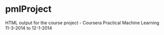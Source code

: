 pmlProject
==========

HTML output for the course project - Coursera Practical Machine Learning 11-3-2014 to 12-1-2014
